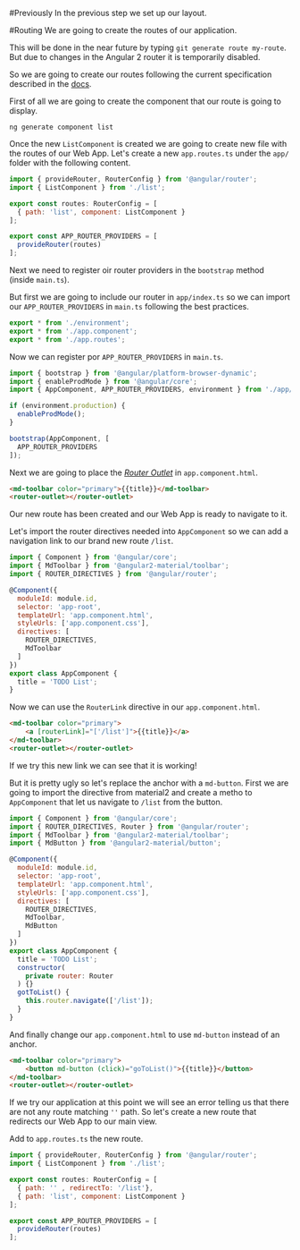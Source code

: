 #Previously
In the previous step we set up our layout.

#Routing
We are going to create the routes of our application.

This will be done in the near future by typing `git generate route my-route`. But due to changes in the Angular 2 router 
it is temporarily disabled.

So we are going to create our routes following the current specification described in the [docs](https://angular.io/docs/ts/latest/guide/router.html).

First of all we are going to create the component that our route is going to display.

    ng generate component list

Once the new `ListComponent` is created we are going to create new file with the routes of our Web App. Let's create a new 
`app.routes.ts` under the `app/` folder with the following content.

```javascript
import { provideRouter, RouterConfig } from '@angular/router';
import { ListComponent } from './list';

export const routes: RouterConfig = [
  { path: 'list', component: ListComponent }
];

export const APP_ROUTER_PROVIDERS = [
  provideRouter(routes)
];
```

Next we need to register oir router providers in the `bootstrap` method (inside `main.ts`).

But first we are going to include our router in `app/index.ts` so we can import our `APP_ROUTER_PROVIDERS` in `main.ts` 
following the best practices.

```javascript
export * from './environment';
export * from './app.component';
export * from './app.routes';
```

Now we can register por `APP_ROUTER_PROVIDERS` in `main.ts`.

```javascript
import { bootstrap } from '@angular/platform-browser-dynamic';
import { enableProdMode } from '@angular/core';
import { AppComponent, APP_ROUTER_PROVIDERS, environment } from './app/';

if (environment.production) {
  enableProdMode();
}

bootstrap(AppComponent, [
  APP_ROUTER_PROVIDERS
]);

```

Next we are going to place the [*Router Outlet*](https://angular.io/docs/ts/latest/guide/router.html#!#router-outlet) in `app.component.html`.

```html
<md-toolbar color="primary">{{title}}</md-toolbar>
<router-outlet></router-outlet>
```

Our new route has been created and our Web App is ready to navigate to it.

Let's import the router directives needed into `AppComponent` so we can add 
a navigation link to our brand new route `/list`.

```javascript
import { Component } from '@angular/core';
import { MdToolbar } from '@angular2-material/toolbar';
import { ROUTER_DIRECTIVES } from '@angular/router';

@Component({
  moduleId: module.id,
  selector: 'app-root',
  templateUrl: 'app.component.html',
  styleUrls: ['app.component.css'],
  directives: [
    ROUTER_DIRECTIVES,
    MdToolbar
  ]
})
export class AppComponent {
  title = 'TODO List';
}
```

Now we can use the `RouterLink` directive in our `app.component.html`.

```html
<md-toolbar color="primary">
    <a [routerLink]="['/list']">{{title}}</a>
</md-toolbar>
<router-outlet></router-outlet>
```

If we try this new link we can see that it is working!

But it is pretty ugly so let's replace the anchor with a `md-button`. First we are going to import 
the directive from material2 and create a metho to `AppComponent` that let us navigate to `/list` from the button.

```javascript
import { Component } from '@angular/core';
import { ROUTER_DIRECTIVES, Router } from '@angular/router';
import { MdToolbar } from '@angular2-material/toolbar';
import { MdButton } from '@angular2-material/button';

@Component({
  moduleId: module.id,
  selector: 'app-root',
  templateUrl: 'app.component.html',
  styleUrls: ['app.component.css'],
  directives: [
    ROUTER_DIRECTIVES,
    MdToolbar,
    MdButton
  ]
})
export class AppComponent {
  title = 'TODO List';
  constructor(
    private router: Router
  ) {}
  gotToList() {
    this.router.navigate(['/list']);
  }
}

```

And finally change our `app.component.html` to use `md-button` instead of an anchor.

```html
<md-toolbar color="primary">
    <button md-button (click)="goToList()">{{title}}</button>
</md-toolbar>
<router-outlet></router-outlet>
```

If we try our application at this point we will see an error telling us that there are not
any route matching `''` path. So let's create a new route that redirects our Web App to our main view.

Add to `app.routes.ts` the new route.

```javascript
import { provideRouter, RouterConfig } from '@angular/router';
import { ListComponent } from './list';

export const routes: RouterConfig = [
  { path: '' , redirectTo: '/list'},
  { path: 'list', component: ListComponent }
];

export const APP_ROUTER_PROVIDERS = [
  provideRouter(routes)
];
```